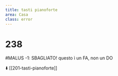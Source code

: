```yaml
---
title: tasti pianoforte
area: Casa
class: error
---
```

# 238

#MALUS -1: SBAGLIATO!
questo ì un FA, non un DO

⬇️ [[201-tasti-pianoforte]]

